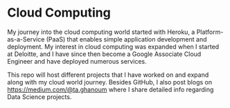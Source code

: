 # Cloud Computing
My journey into the cloud computing world started with Heroku, a Platform-as-a-Service (PaaS) that enables simple application development and deployment. My interest in cloud computing was expanded when I started at Deloitte, and I have since then become a Google Associate Cloud Engineer and have deployed numerous services.

This repo will host different projects that I have worked on and expand along with my cloud world journey. Besides GitHub, I also post blogs on https://medium.com/@ta.ghanoum where I share detailed info regarding Data Science projects.
